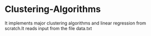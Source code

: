 # Clustering-Algorithms
It implements major clustering algorithms and linear regression from scratch.It reads input from the file data.txt
